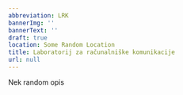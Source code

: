 ```yaml
---
abbreviation: LRK
bannerImg: ''
bannerText: ''
draft: true
location: Some Random Location
title: Laboratorij za računalniške komunikacije
url: null
---
```


Nek random opis